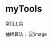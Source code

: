 # myTools
常用工具

抽稀算法：
![image](https://user-images.githubusercontent.com/41236579/56377159-554a4000-623c-11e9-9bb3-83de0787f4f6.png)
